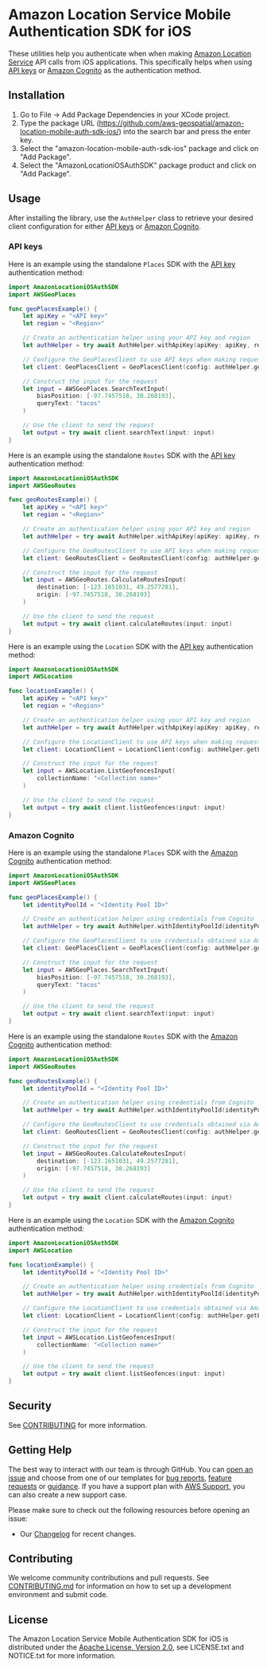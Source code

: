 # Amazon Location Service Mobile Authentication SDK for iOS

These utilities help you authenticate when when making [Amazon Location Service](https://aws.amazon.com/location/) API calls from iOS applications. This specifically helps when using [API keys](https://docs.aws.amazon.com/location/latest/developerguide/using-apikeys.html) or [Amazon Cognito](https://docs.aws.amazon.com/location/latest/developerguide/authenticating-using-cognito.html) as the authentication method.

## Installation

1. Go to File -> Add Package Dependencies in your XCode project.
2. Type the package URL (https://github.com/aws-geospatial/amazon-location-mobile-auth-sdk-ios/) into the search bar and press the enter key.
3. Select the "amazon-location-mobile-auth-sdk-ios" package and click on "Add Package".
4. Select the "AmazonLocationiOSAuthSDK" package product and click on "Add Package".

## Usage

After installing the library, use the `AuthHelper` class to retrieve your desired client configuration for either [API keys](https://docs.aws.amazon.com/location/latest/developerguide/using-apikeys.html) or [Amazon Cognito](https://docs.aws.amazon.com/location/latest/developerguide/authenticating-using-cognito.html).

### API keys

Here is an example using the standalone `Places` SDK with the [API key](https://docs.aws.amazon.com/location/latest/developerguide/using-apikeys.html) authentication method:

```swift
import AmazonLocationiOSAuthSDK
import AWSGeoPlaces

func geoPlacesExample() {
    let apiKey = "<API key>"
    let region = "<Region>"

    // Create an authentication helper using your API key and region
    let authHelper = try await AuthHelper.withApiKey(apiKey: apiKey, region: region)

    // Configure the GeoPlacesClient to use API keys when making requests
    let client: GeoPlacesClient = GeoPlacesClient(config: authHelper.getGeoPlacesClientConfig())

    // Construct the input for the request
    let input = AWSGeoPlaces.SearchTextInput(
        biasPosition: [-97.7457518, 30.268193],
        queryText: "tacos"
    )

    // Use the client to send the request
    let output = try await client.searchText(input: input)
}
```

Here is an example using the standalone `Routes` SDK with the [API key](https://docs.aws.amazon.com/location/latest/developerguide/using-apikeys.html) authentication method:

```swift
import AmazonLocationiOSAuthSDK
import AWSGeoRoutes

func geoRoutesExample() {
    let apiKey = "<API key>"
    let region = "<Region>"

    // Create an authentication helper using your API key and region
    let authHelper = try await AuthHelper.withApiKey(apiKey: apiKey, region: region)

    // Configure the GeoRoutesClient to use API keys when making requests
    let client: GeoRoutesClient = GeoRoutesClient(config: authHelper.getGeoRoutesClientConfig())

    // Construct the input for the request
    let input = AWSGeoRoutes.CalculateRoutesInput(
        destination: [-123.1651031, 49.2577281],
        origin: [-97.7457518, 30.268193]
    )

    // Use the client to send the request
    let output = try await client.calculateRoutes(input: input)
}
```

Here is an example using the `Location` SDK with the [API key](https://docs.aws.amazon.com/location/latest/developerguide/using-apikeys.html) authentication method:

```swift
import AmazonLocationiOSAuthSDK
import AWSLocation

func locationExample() {
    let apiKey = "<API key>"
    let region = "<Region>"

    // Create an authentication helper using your API key and region
    let authHelper = try await AuthHelper.withApiKey(apiKey: apiKey, region: region)

    // Configure the LocationClient to use API keys when making requests
    let client: LocationClient = LocationClient(config: authHelper.getLocationClientConfig())

    // Construct the input for the request
    let input = AWSLocation.ListGeofencesInput(
        collectionName: "<Collection name>"
    )

    // Use the client to send the request
    let output = try await client.listGeofences(input: input)
}
```

### Amazon Cognito

Here is an example using the standalone `Places` SDK with the [Amazon Cognito](https://docs.aws.amazon.com/location/latest/developerguide/authenticating-using-cognito.html) authentication method:

```swift
import AmazonLocationiOSAuthSDK
import AWSGeoPlaces

func geoPlacesExample() {
    let identityPoolId = "<Identity Pool ID>"

    // Create an authentication helper using credentials from Cognito
    let authHelper = try await AuthHelper.withIdentityPoolId(identityPoolId: identityPoolId)

    // Configure the GeoPlacesClient to use credentials obtained via Amazon Cognito
    let client: GeoPlacesClient = GeoPlacesClient(config: authHelper.getGeoPlacesClientConfig())

    // Construct the input for the request
    let input = AWSGeoPlaces.SearchTextInput(
        biasPosition: [-97.7457518, 30.268193],
        queryText: "tacos"
    )

    // Use the client to send the request
    let output = try await client.searchText(input: input)
}
```

Here is an example using the standalone `Routes` SDK with the [Amazon Cognito](https://docs.aws.amazon.com/location/latest/developerguide/authenticating-using-cognito.html) authentication method:

```swift
import AmazonLocationiOSAuthSDK
import AWSGeoRoutes

func geoRoutesExample() {
    let identityPoolId = "<Identity Pool ID>"

    // Create an authentication helper using credentials from Cognito
    let authHelper = try await AuthHelper.withIdentityPoolId(identityPoolId: identityPoolId)

    // Configure the GeoRoutesClient to use credentials obtained via Amazon Cognito
    let client: GeoRoutesClient = GeoRoutesClient(config: authHelper.getGeoRoutesClientConfig())

    // Construct the input for the request
    let input = AWSGeoRoutes.CalculateRoutesInput(
        destination: [-123.1651031, 49.2577281],
        origin: [-97.7457518, 30.268193]
    )

    // Use the client to send the request
    let output = try await client.calculateRoutes(input: input)
}
```

Here is an example using the `Location` SDK with the [Amazon Cognito](https://docs.aws.amazon.com/location/latest/developerguide/authenticating-using-cognito.html) authentication method:

```swift
import AmazonLocationiOSAuthSDK
import AWSLocation

func locationExample() {
    let identityPoolId = "<Identity Pool ID>"

    // Create an authentication helper using credentials from Cognito
    let authHelper = try await AuthHelper.withIdentityPoolId(identityPoolId: identityPoolId)

    // Configure the LocationClient to use credentials obtained via Amazon Cognito
    let client: LocationClient = LocationClient(config: authHelper.getLocationClientConfig())

    // Construct the input for the request
    let input = AWSLocation.ListGeofencesInput(
        collectionName: "<Collection name>"
    )

    // Use the client to send the request
    let output = try await client.listGeofences(input: input)
}
```

## Security

See [CONTRIBUTING](CONTRIBUTING.md#security-issue-notifications) for more information.

## Getting Help

The best way to interact with our team is through GitHub.
You can [open an issue](https://github.com/aws-geospatial/amazon-location-mobile-auth-sdk-ios/issues/new/choose) and choose from one of our templates for
[bug reports](https://github.com/aws-geospatial/amazon-location-mobile-auth-sdk-ios/issues/new?assignees=&labels=bug%2C+needs-triage&template=---bug-report.md&title=),
[feature requests](https://github.com/aws-geospatial/amazon-location-mobile-auth-sdk-ios/issues/new?assignees=&labels=feature-request&template=---feature-request.md&title=)
or [guidance](https://github.com/aws-geospatial/amazon-location-mobile-auth-sdk-ios/issues/new?assignees=&labels=guidance%2C+needs-triage&template=---questions---help.md&title=).
If you have a support plan with [AWS Support](https://aws.amazon.com/premiumsupport/), you can also create a new support case.

Please make sure to check out the following resources before opening an issue:

- Our [Changelog](CHANGELOG.md) for recent changes.

## Contributing

We welcome community contributions and pull requests. See [CONTRIBUTING.md](CONTRIBUTING.md) for information on how to set up a development environment and submit code.

## License

The Amazon Location Service Mobile Authentication SDK for iOS is distributed under the
[Apache License, Version 2.0](http://www.apache.org/licenses/LICENSE-2.0),
see LICENSE.txt and NOTICE.txt for more information.
